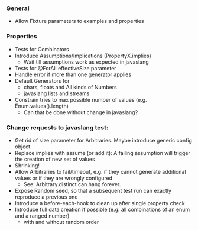 ### General

- Allow Fixture parameters to examples and properties

### Properties

- Tests for Combinators
- Introduce Assumptions/Implications (PropertyX.implies)
  - Wait till assumptions work as expected in javaslang
- Tests for @ForAll effectiveSize parameter
- Handle error if more than one generator applies
- Default Generators for
  - chars, floats and All kinds of Numbers
  - javaslang lists and streams
- Constrain tries to max possible number of values (e.g. Enum.values().length)
  - Can that be done without change in javaslang?


### Change requests to javaslang test:

- Get rid of size parameter for Arbitraries. Maybe introduce generic config object.
- Replace implies with assume (or add it): A failing assumption will trigger the creation of new set of values 
- Shrinking!
- Allow Arbitraries to fail/timeout, e.g. if they cannot generate additional values or if they are wrongly configured
  - See: Arbitrary.distinct can hang forever.
- Expose Random seed, so that a subsequent test run can exactly reproduce a previous one
- Introduce a before-each-hook to clean up after single property check
- Introduce full data creation if possible (e.g. all combinations of an enum and a ranged number)
  - with and without random order